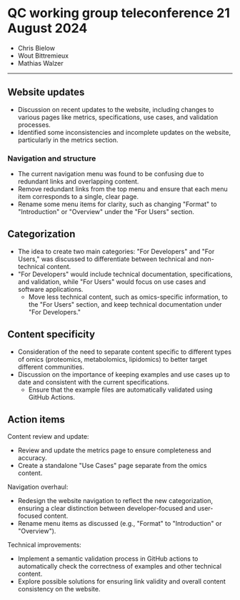 # QC working group teleconference 21 August 2024

- Chris Bielow
- Wout Bittremieux
- Mathias Walzer

---

## Website updates

- Discussion on recent updates to the website, including changes to various pages like metrics, specifications, use cases, and validation processes.
- Identified some inconsistencies and incomplete updates on the website, particularly in the metrics section.

### Navigation and structure

- The current navigation menu was found to be confusing due to redundant links and overlapping content.
- Remove redundant links from the top menu and ensure that each menu item corresponds to a single, clear page.
- Rename some menu items for clarity, such as changing "Format" to "Introduction" or "Overview" under the "For Users" section.

## Categorization

- The idea to create two main categories: "For Developers" and "For Users," was discussed to differentiate between technical and non-technical content.
- "For Developers" would include technical documentation, specifications, and validation, while "For Users" would focus on use cases and software applications.
    - Move less technical content, such as omics-specific information, to the "For Users" section, and keep technical documentation under "For Developers."

## Content specificity

- Consideration of the need to separate content specific to different types of omics (proteomics, metabolomics, lipidomics) to better target different communities.
- Discussion on the importance of keeping examples and use cases up to date and consistent with the current specifications.
    - Ensure that the example files are automatically validated using GitHub Actions.

## Action items

Content review and update:

- Review and update the metrics page to ensure completeness and accuracy.
- Create a standalone "Use Cases" page separate from the omics content.

Navigation overhaul:

- Redesign the website navigation to reflect the new categorization, ensuring a clear distinction between developer-focused and user-focused content.
- Rename menu items as discussed (e.g., "Format" to "Introduction" or "Overview").

Technical improvements:

- Implement a semantic validation process in GitHub actions to automatically check the correctness of examples and other technical content.
- Explore possible solutions for ensuring link validity and overall content consistency on the website.
